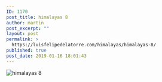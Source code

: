 ```yaml
---
ID: 1170
post_title: himalayas 8
author: martin
post_excerpt: ""
layout: post
permalink: >
  https://luisfelipedelatorre.com/himalayas/himalayas-8/
published: true
post_date: 2019-01-16 18:01:43
---
```

<p><img src="https://luisfelipedelatorre.com/wp-content/uploads/2019/01/himalayas-8-805x1024.jpg" alt="himalayas 8"/></p>
